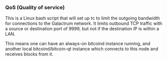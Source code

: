 ### QoS (Quality of service) ###

This is a Linux bash script that will set up tc to limit the outgoing bandwidth for connections to the Galactrum network. It limits outbound TCP traffic with a source or destination port of 9999, but not if the destination IP is within a LAN.

This means one can have an always-on bitcoind instance running, and another local bitcoind/bitcoin-qt instance which connects to this node and receives blocks from it.
